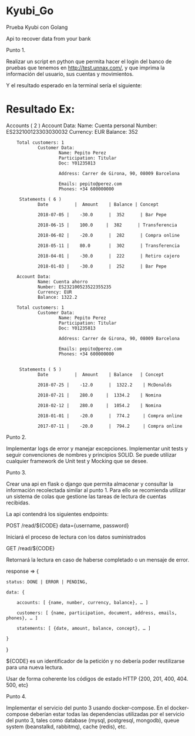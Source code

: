 # Kyubi_Go
Prueba Kyubi con Golang

Api to recover data from your bank


Punto 1.

Realizar un script en python que permita hacer el login del banco de pruebas que tenemos en http://test.unnax.com/, y que imprima la información del usuario, sus cuentas y movimientos.

Y el resultado esperado en la terminal sería el siguiente:

# Resultado Ex:

Accounts ( 2 )
        Account Data:
                Name: Cuenta personal
                Number: ES232100123303030032
                Currency: EUR
                Balance: 352

        Total customers: 1
                Customer Data:
                        Name: Pepito Perez
                        Participation: Titular
                        Doc: Y01235813

                        Address: Carrer de Girona, 90, 08009 Barcelona

                        Emails: pepito@perez.com
                        Phones: +34 600000000

         Statements ( 6 )
                Date          |  Amount    | Balance | Concept

                2018-07-05 |    -30.0      |  352      | Bar Pepe

                2018-06-15 |    100.0     |  382      | Transferencia

                2018-06-02 |    -20.0      |  282      | Compra online

                2018-05-11 |    80.0       |  302      | Transferencia

                2018-04-01 |    -30.0      |  222      | Retiro cajero

                2018-01-03 |    -30.0      |  252      | Bar Pepe

        Account Data:
                Name: Cuenta ahorro
                Number: ES232100523522355235
                Currency: EUR
                Balance: 1322.2

        Total customers: 1
                Customer Data:
                        Name: Pepito Perez
                        Participation: Titular
                        Doc: Y01235813

                        Address: Carrer de Girona, 90, 08009 Barcelona

                        Emails: pepito@perez.com
                        Phones: +34 600000000


         Statements ( 5 )
                Date          |  Amount    | Balance   | Concept

                2018-07-25 |    -12.0      |  1322.2    | McDonalds

                2018-07-21 |    280.0     |  1334.2    | Nomina

                2018-02-12 |    280.0     |  1054.2    | Nomina

                2018-01-01 |    -20.0      |  774.2     | Compra online

                2017-07-11 |    -20.0      |  794.2     | Compra online

Punto 2.

Implementar logs de error y manejar excepciones. Implementar unit tests y seguir convenciones de nombres y principios SOLID. Se puede utilizar cualquier framework de Unit test y Mocking que se desee.

Punto 3.

Crear una api en flask o django que permita almacenar y consultar la información recolectada similar al punto 1. Para ello se recomienda utilizar un sistema de colas que gestione las tareas de lectura de cuentas recibidas.

La api contendrá los siguientes endpoints:

POST /read/${CODE}  data={username, password}

Iniciará el proceso de lectura con los datos suministrados

GET /read/${CODE}

Retornará la lectura en caso de haberse completado o un mensaje de error.

response => {

    status: DONE | ERROR | PENDING,

    data: {

        accounts: [ {name, number, currency, balance}, … ]

        customers: [ {name, participation, document, address, emails, phones}, … ]

        statements: [ {date, amount, balance, concept}, … ]

    }

}

${CODE} es un identificador de la petición y no debería poder reutilizarse para una nueva lectura.

Usar de forma coherente los códigos de estado HTTP {200, 201, 400, 404. 500, etc} 


Punto 4.

Implementar el servicio del punto 3 usando docker-compose. En el docker-compose deberían estar todas las dependencias utilizadas por el servicio del punto 3, tales como database (mysql, postgresql, mongodb), queue system (beanstalkd, rabbitmq), cache (redis), etc.